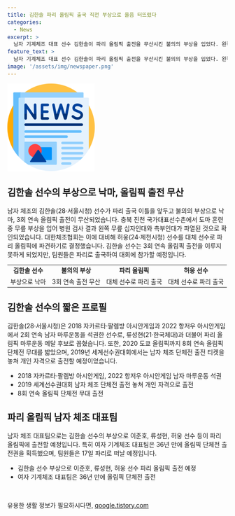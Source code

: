 ```yaml
---
title: 김한솔 파리 올림픽 출국 직전 부상으로 울음 터뜨렸다
categories:
  - News
excerpt: >
  남자 기계체조 대표 선수 김한솔이 파리 올림픽 출전을 무산시킨 불의의 부상을 입었다. 왼쪽 무릎 십자인대와 측부인대를 다친 것으로 확인되었으며, 허웅이 대체 선수로 파리에 발령되었다. 김한솔은 3회 연속 올림픽 출전의 꿈을 접게 되었는데, 그는 2018 자카르타·팔렘방 아시안게임과 2022 항저우 아시안게임에서 석권한 성적으로 메달 후보로 꼽혔다. 이 소식은 그가 6개월 전 팔꿈치 수술 후 복귀하던 중에 들렸다. 여자 기계체조팀은 올림픽 출전을 눈앞에 둔 상황에서 파리로 출국한다.
feature_text: >
  남자 기계체조 대표 선수 김한솔이 파리 올림픽 출전을 무산시킨 불의의 부상을 입었다. 왼쪽 무릎 십자인대와 측부인대를 다친 것으로 확인되었으며, 허웅이 대체 선수로 파리에 발령되었다. 김한솔은 3회 연속 올림픽 출전의 꿈을 접게 되었는데, 그는 2018 자카르타·팔렘방 아시안게임과 2022 항저우 아시안게임에서 석권한 성적으로 메달 후보로 꼽혔다. 이 소식은 그가 6개월 전 팔꿈치 수술 후 복귀하던 중에 들렸다. 여자 기계체조팀은 올림픽 출전을 눈앞에 둔 상황에서 파리로 출국한다.
image: '/assets/img/newspaper.png'
---
```


<p><img src="/assets/img/newspaper.png" alt="kimp 속보" /></p>

<h2 data-ke-size="size26">김한솔 선수의 부상으로 낙마, 올림픽 출전 무산</h2>

<p data-ke-size="size16">남자 체조의 김한솔(28·서울시청) 선수가 파리 출국 이틀을 앞두고 불의의 부상으로 낙마, 3회 연속 올림픽 출전이 무산되었습니다. 충북 진천 국가대표선수촌에서 도마 훈련 중 무릎 부상을 입어 병원 검사 결과 왼쪽 무릎 십자인대와 측부인대가 파열된 것으로 확인되었습니다. 대한체조협회는 이에 대비해 허웅(24·제천시청) 선수를 대체 선수로 파리 올림픽에 파견하기로 결정했습니다. 김한솔 선수는 3회 연속 올림픽 출전을 이루지 못하게 되었지만, 팀원들은 파리로 출국하여 대회에 참가할 예정입니다.</p>

<table>
        <tr>
          <td style="text-align: center; height: 17px;"><b>김한솔 선수</b></td>
          <td style="text-align: center; height: 17px;"><b>불의의 부상</b></td>
          <td style="text-align: center; height: 17px;"><b>파리 올림픽</b></td>
          <td style="text-align: center; height: 17px;"><b>허웅 선수</b></td>
        </tr>
        <tr>
          <td style="text-align: center; height: 17px;">부상으로 낙마</td>
          <td style="text-align: center; height: 17px;">3회 연속 출전 무산</td>
          <td style="text-align: center; height: 17px;">대체 선수로 파리 출국</td>
          <td style="text-align: center; height: 17px;">대체 선수로 파리 출국</td>
        </tr>
</table>

<h2 data-ke-size="size26">김한솔 선수의 짧은 프로필</h2>

<p data-ke-size="size16">김한솔(28·서울시청)은 2018 자카르타·팔렘방 아시안게임과 2022 항저우 아시안게임에서 2회 연속 남자 마루운동을 석권한 선수로, 류성현(21·한국체대)과 더불어 파리 올림픽 마루운동 메달 후보로 꼽혔습니다. 또한, 2020 도쿄 올림픽까지 8회 연속 올림픽 단체전 무대를 밟았으며, 2019년 세계선수권대회에서는 남자 체조 단체전 출전 티켓을 놓쳐 개인 자격으로 출전할 예정이었습니다.</p>

<ul>
  <li>2018 자카르타·팔렘방 아시안게임, 2022 항저우 아시안게임 남자 마루운동 석권</li>
  <li>2019 세계선수권대회 남자 체조 단체전 출전 놓쳐 개인 자격으로 출전</li>
  <li>8회 연속 올림픽 단체전 무대 출전</li>
</ul>

<h2 data-ke-size="size26">파리 올림픽 남자 체조 대표팀</h2>

<p data-ke-size="size16">남자 체조 대표팀으로는 김한솔 선수의 부상으로 이준호, 류성현, 허웅 선수 등이 파리 올림픽에 출전할 예정입니다. 특히 여자 기계체조 대표팀은 36년 만에 올림픽 단체전 출전권을 획득했으며, 팀원들은 17일 파리로 떠날 예정입니다.</p>

<ul>
  <li>김한솔 선수 부상으로 이준호, 류성현, 허웅 선수 파리 올림픽 출전 예정</li>
  <li>여자 기계체조 대표팀은 36년 만에 올림픽 단체전 출전</li>
</ul>

<p data-ke-size="size16">&nbsp;</p>
유용한 생활 정보가 필요하시다면, <a href="https://qoogle.tistory.com" rel="dofollow">qoogle.tistory.com</a>


